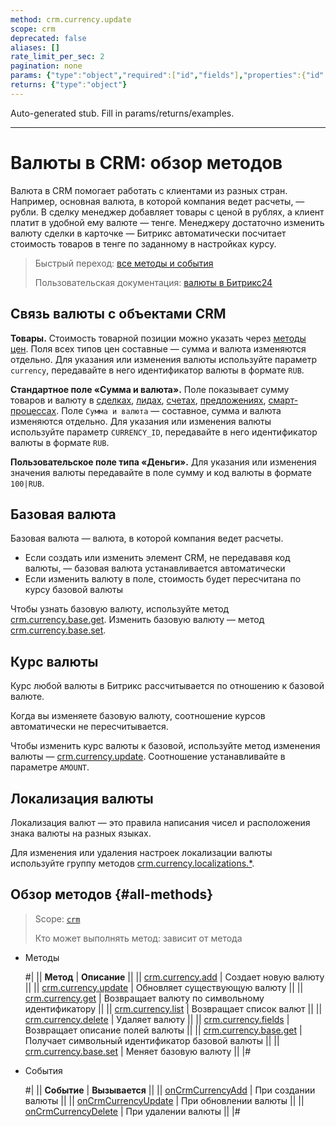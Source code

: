```yaml
---
method: crm.currency.update
scope: crm
deprecated: false
aliases: []
rate_limit_per_sec: 2
pagination: none
params: {"type":"object","required":["id","fields"],"properties":{"id":{"type":"integer"},"fields":{"type":"object"}}}
returns: {"type":"object"}
---
```


Auto-generated stub. Fill in params/returns/examples.

---

# Валюты в CRM: обзор методов

Валюта в CRM помогает работать с клиентами из разных стран. Например, основная валюта, в которой компания ведет расчеты, — рубли. В сделку менеджер добавляет товары с ценой в рублях, а клиент платит в удобной ему валюте — тенге. Менеджеру достаточно изменить валюту сделки в карточке — Битрикс автоматически посчитает стоимость товаров в тенге по заданному в настройках курсу.

> Быстрый переход: [все методы и события](#all-methods) 
> 
> Пользовательская документация: [валюты в Битрикс24](https://helpdesk.bitrix24.ru/open/6987305/)

## Связь валюты с объектами CRM

**Товары.** Стоимость товарной позиции можно указать через [методы цен](../../catalog/price/index.md). Поля всех типов цен составные — сумма и валюта изменяются отдельно. Для указания или изменения валюты используйте параметр `currency`, передавайте в него идентификатор валюты в формате `RUB`.

**Стандартное поле «Сумма и валюта».** Поле показывает сумму товаров и валюту в [сделках](../deals/index.md), [лидах](../leads/index.md), [счетах](../universal/invoice.md), [предложениях](../quote/index.md),  [смарт-процессах](../universal/index.md). Поле `Сумма и валюта` — составное, сумма и валюта изменяются отдельно. Для указания или изменения валюты используйте параметр `CURRENCY_ID`, передавайте в него идентификатор валюты в формате `RUB`.

**Пользовательское поле типа «Деньги».** Для указания или изменения значения валюты  передавайте в поле сумму и код валюты в формате `100|RUB`.

## Базовая валюта

Базовая валюта — валюта, в которой компания ведет расчеты.

* Если создать или изменить элемент CRM, не передававя код валюты, — базовая валюта устанавливается автоматически
* Если изменить валюту в поле, стоимость будет пересчитана по курсу базовой валюты

Чтобы узнать базовую валюту, используйте метод [crm.currency.base.get](./crm-currency-base-get.md). Изменить базовую валюту — метод [crm.currency.base.set](./crm-currency-base-set.md). 

## Курс валюты

Курс любой валюты в Битрикс рассчитывается по отношению к базовой валюте. 



Когда вы изменяете базовую валюту, соотношение курсов автоматически не пересчитывается. 



Чтобы изменить курс валюты к базовой, используйте метод изменения валюты — [crm.currency.update](./crm-currency-update.md). Соотношение устанавливайте в параметре `AMOUNT`.

## Локализация валюты

Локализация валют — это правила написания чисел и расположения знака валюты на разных языках.

Для изменения или удаления настроек локализации валюты используйте группу методов [crm.currency.localizations.*](./localizations/index.md).

## Обзор методов {#all-methods}

> Scope: [`crm`](../../scopes/permissions.md)
>
> Кто может выполнять метод: зависит от метода




- Методы

    #|
    || **Метод** | **Описание** ||
    || [crm.currency.add](./crm-currency-add.md) | Создает новую валюту ||
    || [crm.currency.update](./crm-currency-update.md) | Обновляет существующую валюту ||
    || [crm.currency.get](./crm-currency-get.md) | Возвращает валюту по символьному идентификатору ||
    || [crm.currency.list](./crm-currency-list.md) | Возвращает список валют ||
    || [crm.currency.delete](./crm-currency-delete.md) | Удаляет валюту ||
    || [crm.currency.fields](./crm-currency-fields.md) | Возвращает описание полей валюты ||
    || [crm.currency.base.get](./crm-currency-base-get.md) | Получает символьный идентификатор базовой валюты ||
    || [crm.currency.base.set](./crm-currency-base-set.md) | Меняет базовую валюту ||
    |#

- События

    #|
    || **Событие** | **Вызывается** ||
    || [onCrmCurrencyAdd](./events/on-crm-currency-add.md) | При создании валюты ||
    || [onCrmCurrencyUpdate](./events/on-crm-currency-update.md) | При обновлении валюты ||
    || [onCrmCurrencyDelete](./events/on-crm-currency-delete.md) | При удалении валюты ||
    |#





